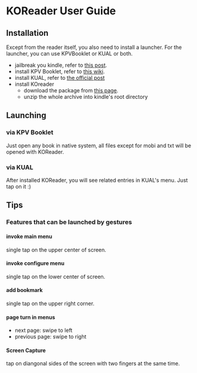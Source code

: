 # KOReader User Guide

## Installation
Except from the reader itself, you also need to install a launcher. For the
launcher, you can use KPVBooklet or KUAL or both.

  * jailbreak you kindle, refer to [this post](http://www.mobileread.com/forums/showthread.php?t=198446).
  * install KPV Booklet, refer to [this wiki](https://github.com/koreader/kpvbooklet/wiki).
  * install KUAL, refer to [the official post](http://www.mobileread.com/forums/showthread.php?t=203326)
  * install KOreader
    * download the package from [this page](https://github.com/koreader/koreader/wiki/Download).
    * unzip the whole archive into kindle's root directory

## Launching
### via KPV Booklet
Just open any book in native system, all files except for mobi and txt will be opened with KOReader.
### via KUAL
After installed KOReader, you will see related entries in KUAL's menu. Just tap on it :)

## Tips
### Features that can be launched by gestures
#### invoke main menu
  single tap on the upper center of screen.

#### invoke configure menu
  single tap on the lower center of screen.

#### add bookmark
  single tap on the upper right corner.

#### page turn in menus
  * next page: swipe to left
  * previous page: swipe to right

#### Screen Capture
tap on diangonal sides of the screen with two fingers at the same time.


